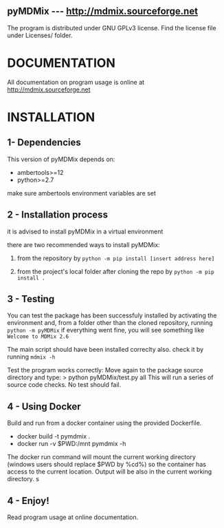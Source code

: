 ## pyMDMix --- http://mdmix.sourceforge.net

The program is distributed under GNU GPLv3 license. Find the license file
under Licenses/ folder.

DOCUMENTATION
=============
All documentation on program usage is online at
http://mdmix.sourceforge.net

INSTALLATION
============

1- Dependencies
---------------
This version of pyMDMix depends on:
  - ambertools>=12
  - python>=2.7

make sure ambertools environment variables are set

2 - Installation process
------------------------
it is advised to install pyMDMix in a virtual environment

there are two recommended ways to install pyMDMix:
1. from the repository by
`python -m pip install [insert address here]`

2. from the project's local folder after cloning the repo by
`python -m pip install .`


3 - Testing
-----------

You can test the package has been successfuly installed by activating
the environment and, from a folder other than the cloned repository, running
`python -m pyMDMix`
if everything went fine, you will see something like
`Welcome to MDMix 2.6`

The main script should have been installed correclty also. check it by running
`mdmix -h`

Test the program works correctly:
	Move again to the package source directory and type:
		> python pyMDMix/test.py all
	This will run a series of source code checks.
	No test should fail.

4 - Using Docker
----------------
Build and run from a docker container using the provided Dockerfile.

- docker build -t pymdmix .
- docker run -v $PWD:/mnt pymdmix -h

The docker run command will mount the current working directory (windows users should replace $PWD by %cd%) so the container has access to the current location. Output will be also in the current working directory. 
s

4 - Enjoy!
----------
Read program usage at online documentation.


